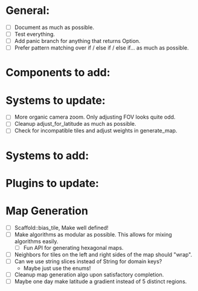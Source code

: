 # General:
- [ ] Document as much as possible.
- [ ] Test everything.
- [ ] Add panic branch for anything that returns Option.
- [ ] Prefer pattern matching over if / else if / else if... as much as possible.

# Components to add:

# Systems to update:
- [ ] More organic camera zoom. Only adjusting FOV looks quite odd.
- [ ] Cleanup adjust_for_latitude as much as possible.
- [ ] Check for incompatible tiles and adjust weights in generate_map.

# Systems to add:

# Plugins to update:

# Map Generation
- [ ] Scaffold::bias_tile, Make well defined!
- [ ] Make algorithms as modular as possible. This allows for mixing algorithms easily.
    - [ ] Fun API for generating hexagonal maps.
- [ ] Neighbors for tiles on the left and right sides of the map should "wrap".
- [ ] Can we use string slices instead of String for domain keys?
    - Maybe just use the enums!
- [ ] Cleanup map generation algo upon satisfactory completion.
- [ ] Maybe one day make latitude a gradient instead of 5 distinct regions.
